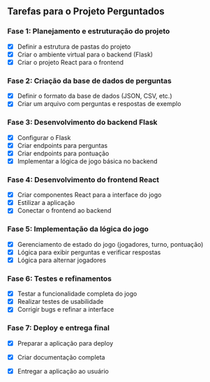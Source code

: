 ## Tarefas para o Projeto Perguntados

### Fase 1: Planejamento e estruturação do projeto
- [x] Definir a estrutura de pastas do projeto
- [x] Criar o ambiente virtual para o backend (Flask)
- [x] Criar o projeto React para o frontend

### Fase 2: Criação da base de dados de perguntas
- [x] Definir o formato da base de dados (JSON, CSV, etc.)
- [x] Criar um arquivo com perguntas e respostas de exemplo

### Fase 3: Desenvolvimento do backend Flask
- [x] Configurar o Flask
- [x] Criar endpoints para perguntas
- [x] Criar endpoints para pontuação
- [x] Implementar a lógica de jogo básica no backend

### Fase 4: Desenvolvimento do frontend React
- [x] Criar componentes React para a interface do jogo
- [x] Estilizar a aplicação
- [x] Conectar o frontend ao backend

### Fase 5: Implementação da lógica do jogo
- [x] Gerenciamento de estado do jogo (jogadores, turno, pontuação)
- [x] Lógica para exibir perguntas e verificar respostas
- [x] Lógica para alternar jogadores

### Fase 6: Testes e refinamentos
- [x] Testar a funcionalidade completa do jogo
- [x] Realizar testes de usabilidade
- [x] Corrigir bugs e refinar a interface

### Fase 7: Deploy e entrega final
- [x] Preparar a aplicação para deploy
- [x] Criar documentação completa
- [x] Entregar a aplicação ao usuário

